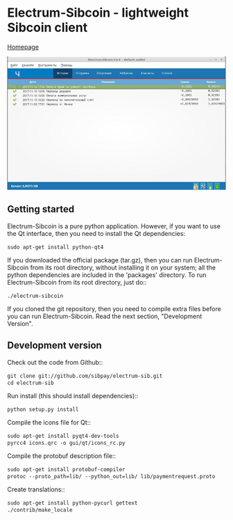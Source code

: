 # Electrum-Sibcoin - lightweight Sibcoin client

[Homepage](https://sibcoin.money/)

![example sibcoin wallet](https://github.com/Sibcoin-developers/electrum-sibcoin-client/blob/master/sib-wallet-example.jpg)

## Getting started


Electrum-Sibcoin is a pure python application. However, if you want to use the
Qt interface, then you need to install the Qt dependencies:

    sudo apt-get install python-qt4

If you downloaded the official package (tar.gz), then you can run
Electrum-Sibcoin from its root directory, without installing it on your
system; all the python dependencies are included in the 'packages'
directory. To run Electrum-Sibcoin from its root directory, just do::

    ./electrum-sibcoin

If you cloned the git repository, then you need to compile extra files
before you can run Electrum-Sibcoin. Read the next section, "Development
Version".



## Development version


Check out the code from Github::

    git clone git://github.com/sibpay/electrum-sib.git
    cd electrum-sib

Run install (this should install dependencies)::

    python setup.py install

Compile the icons file for Qt::

    sudo apt-get install pyqt4-dev-tools
    pyrcc4 icons.qrc -o gui/qt/icons_rc.py

Compile the protobuf description file::

    sudo apt-get install protobuf-compiler
    protoc --proto_path=lib/ --python_out=lib/ lib/paymentrequest.proto

Create translations::

    sudo apt-get install python-pycurl gettext
    ./contrib/make_locale

